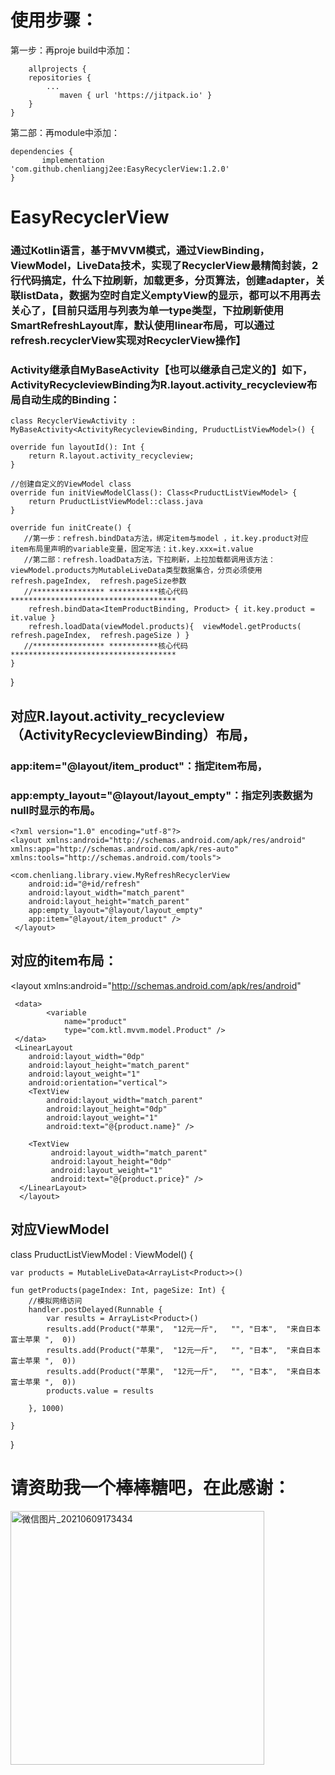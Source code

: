 # 使用步骤： 
第一步：再proje build中添加：

    	allprojects {
		repositories {
			...
		       maven { url 'https://jitpack.io' }
		}
	}

第二部：再module中添加：

    dependencies {
	       implementation 'com.github.chenliangj2ee:EasyRecyclerView:1.2.0'
	} 


# EasyRecyclerView

### 通过Kotlin语言，基于MVVM模式，通过ViewBinding，ViewModel，LiveData技术，实现了RecyclerView最精简封装，2行代码搞定，什么下拉刷新，加载更多，分页算法，创建adapter，关联listData，数据为空时自定义emptyView的显示，都可以不用再去关心了，【目前只适用与列表为单一type类型，下拉刷新使用SmartRefreshLayout库，默认使用linear布局，可以通过 refresh.recyclerView实现对RecyclerView操作】



### Activity继承自MyBaseActivity【也可以继承自己定义的】如下，ActivityRecycleviewBinding为R.layout.activity_recycleview布局自动生成的Binding： 

    class RecyclerViewActivity : MyBaseActivity<ActivityRecycleviewBinding, PruductListViewModel>() {

    override fun layoutId(): Int {
        return R.layout.activity_recycleview;
    }

    //创建自定义的ViewModel class
    override fun initViewModelClass(): Class<PruductListViewModel> {
        return PruductListViewModel::class.java
    }

    override fun initCreate() {
       //第一步：refresh.bindData方法，绑定item与model ，it.key.product对应item布局里声明的variable变量，固定写法：it.key.xxx=it.value
       //第二部：refresh.loadData方法，下拉刷新，上拉加载都调用该方法：viewModel.products为MutableLiveData类型数据集合，分页必须使用refresh.pageIndex,  refresh.pageSize参数
       //**************** ***********核心代码*************************************
        refresh.bindData<ItemProductBinding, Product> { it.key.product = it.value }
        refresh.loadData(viewModel.products){  viewModel.getProducts(  refresh.pageIndex,  refresh.pageSize ) }
       //**************** ***********核心代码*************************************
    }

}
## 对应R.layout.activity_recycleview（ActivityRecycleviewBinding）布局， 
### app:item="@layout/item_product"：指定item布局， 
### app:empty_layout="@layout/layout_empty"：指定列表数据为null时显示的布局。

    <?xml version="1.0" encoding="utf-8"?>
    <layout xmlns:android="http://schemas.android.com/apk/res/android"
    xmlns:app="http://schemas.android.com/apk/res-auto"
    xmlns:tools="http://schemas.android.com/tools">

    <com.chenliang.library.view.MyRefreshRecyclerView
        android:id="@+id/refresh"
        android:layout_width="match_parent"
        android:layout_height="match_parent"
        app:empty_layout="@layout/layout_empty"
        app:item="@layout/item_product" />
     </layout>
     

## 对应的item布局：
<?xml version="1.0" encoding="utf-8"?>
   <layout xmlns:android="http://schemas.android.com/apk/res/android"
  >
	 <data>
	        <variable
	            name="product"
	            type="com.ktl.mvvm.model.Product" />
	 </data>
     <LinearLayout
        android:layout_width="0dp"
        android:layout_height="match_parent"
        android:layout_weight="1"
        android:orientation="vertical">
        <TextView
            android:layout_width="match_parent"
            android:layout_height="0dp"
            android:layout_weight="1"
            android:text="@{product.name}" />

        <TextView
             android:layout_width="match_parent"
             android:layout_height="0dp"
             android:layout_weight="1"
             android:text="@{product.price}" />
      </LinearLayout>
      </layout> 
## 对应ViewModel

class PruductListViewModel : ViewModel() {

    var products = MutableLiveData<ArrayList<Product>>()
    
    fun getProducts(pageIndex: Int, pageSize: Int) {
        //模拟网络访问
        handler.postDelayed(Runnable {
            var results = ArrayList<Product>()
            results.add(Product("苹果",  "12元一斤",   "", "日本",  "来自日本富士苹果 ",  0))
            results.add(Product("苹果",  "12元一斤",   "", "日本",  "来自日本富士苹果 ",  0))
            results.add(Product("苹果",  "12元一斤",   "", "日本",  "来自日本富士苹果 ",  0))
            products.value = results

        }, 1000)

    }
}
# 请资助我一个棒棒糖吧，在此感谢：


<img width="406" alt="微信图片_20210609173434" src="https://user-images.githubusercontent.com/4067327/121332592-989b2780-c94a-11eb-9543-a4e00db3b759.png">


